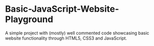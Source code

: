 # Basic-JavaScript-Website-Playground
A simple project with (mostly) well commented code showcasing basic website functionality through HTML5, CSS3 and JavaScript.
